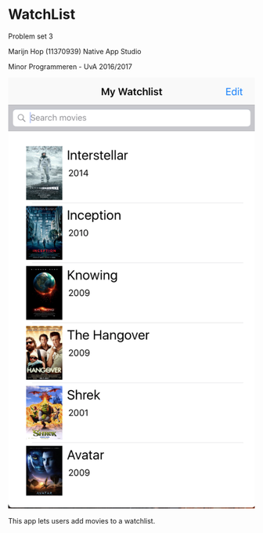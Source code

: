 # WatchList

Problem set 3

Marijn Hop (11370939) Native App Studio

Minor Programmeren - UvA 2016/2017

![Alt text](/MarijnHop-pset3/WatchList.png/?raw=true "Optional Title")

This app lets users add movies to a watchlist.

